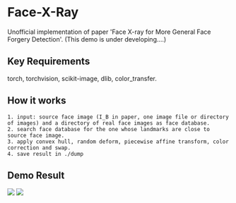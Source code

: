 # Face-X-Ray
Unofficial implementation of paper 'Face X-ray for More General Face Forgery Detection'. (This demo is under developing....)

## Key Requirements
torch, torchvision, scikit-image, dlib, color_transfer.

## How it works
    1. input: source face image (I_B in paper, one image file or directory of images) and a directory of real face images as face database.
    2. search face database for the one whose landmarks are close to source face image.
    3. apply convex hull, random deform, piecewise affine transform, color correction and swap.
    4. save result in ./dump
    
## Demo Result
![](https://github.com/neverUseThisName/Face-X-Ray/blob/master/result/forge_0.jpg)
![](https://github.com/neverUseThisName/Face-X-Ray/blob/master/result/target_0.jpg)
